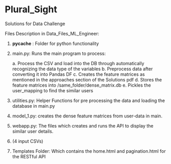 # Plural_Sight
Solutions for Data Challenge



Files Description in Data_Files_ML_Engineer:


1. __pycache__ : Folder for python functionality
2. main.py: Runs the main program to process:

	a. Process the CSV and load into the DB through automatically recognizing the data type of the variables
	b. Preprocess data after converting it into Pandas DF
	c. Creates the feature matrices as mentioned in the approaches section of the Solutions pdf
	d. Stores the feature matrices into /same_folder/dense_matrix.db
	e. Pickles the user_mapping to find the similar users
	
3. utilities.py: Helper Functions for pre processing the data and loading the database in main.py
4. model_1.py: creates the dense feature matrices from user-data in main.
5. webapp.py: The files which creates and runs the API to display the similar user details.
6. (4 input CSVs)
7. Templates Folder: Which contains the home.html and pagination.html for the RESTful API


